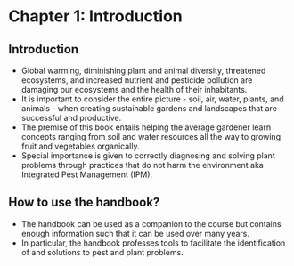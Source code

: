 # Chapter 1: Introduction

## Introduction
- Global warming, diminishing plant and animal diversity, threatened ecosystems, and increased nutrient and pesticide pollution are damaging our ecosystems and the health of their inhabitants.
- It is important to consider the entire picture - soil, air, water, plants, and animals - when creating sustainable gardens and landscapes that are successful and productive.
- The premise of this book entails helping the average gardener learn concepts ranging from soil and water resources all the way to growing fruit and vegetables organically.
- Special importance is given to correctly diagnosing and solving plant problems through practices that do not harm the environment aka Integrated Pest Management (IPM).

## How to use the handbook?
- The handbook can be used as a companion to the course but contains enough information such that it can be used over many years.
- In particular, the handbook professes tools to facilitate the identification of and solutions to pest and plant problems.

